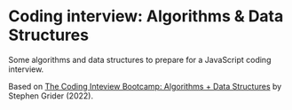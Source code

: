 # Coding interview: Algorithms & Data Structures

Some algorithms and data structures to prepare for a JavaScript coding interview.

Based on [The Coding Inteview Bootcamp: Algorithms + Data Structures](https://www.udemy.com/course/coding-interview-bootcamp-algorithms-and-data-structure/) by Stephen Grider (2022).
